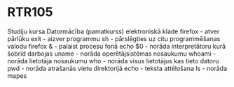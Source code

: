# RTR105
Studiju kursa Datormācība (pamatkurss) elektroniskā klade
firefox - atver pārlūku
exit - aizver programmu
sh - pārslēgties uz citu programmēšanas valodu
firefox & - palaist procesu fonā
echo $0 - norāda interpretātoru kurā šobrīd darbojas
uname - norāda operētājsistēmas nosaukumu
whoami - norāda lietotāja nosaukumu
who - norāda visus lietotājus kas tieto datoru
pwd - norāda atrašanās vietu direktorijā
echo - teksta attēlošana
ls - norāda mapes
